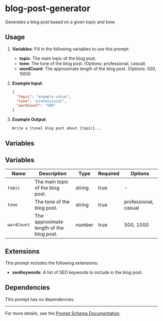 # blog-post-generator

Generates a blog post based on a given topic and tone.

## Usage

1. **Variables**: Fill in the following variables to use this prompt:
   - **topic**: The main topic of the blog post.
   - **tone**: The tone of the blog post. (Options: professional, casual)
   - **wordCount**: The approximate length of the blog post. (Options: 500, 1000)

2. **Example Input**:
   ```json
   {
     "topic": "example-value",
     "tone": "professional",
     "wordCount": "500"
   }
   ```

3. **Example Output**:
   ```markdown
   Write a {tone} blog post about {topic}...
   ```

## Variables

## Variables

| Name        | Description                              | Type   | Required | Options              |
| ----------- | ---------------------------------------- | ------ | -------- | -------------------- |
| `topic`     | The main topic of the blog post.         | string | true     | -                    |
| `tone`      | The tone of the blog post.               | string | true     | professional, casual |
| `wordCount` | The approximate length of the blog post. | number | true     | 500, 1000            |

## Extensions

This prompt includes the following extensions:
- **seoKeywords**: A list of SEO keywords to include in the blog post.

## Dependencies

This prompt has no dependencies.

---

For more details, see the [Prompt Schema Documentation](../schemas/prompt-schema.json).